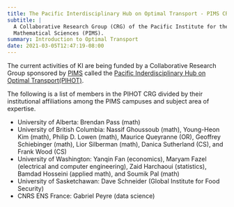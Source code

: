 ```yaml
---
title: The Pacific Interdisciplinary Hub on Optimal Transport - PIMS CRG
subtitle: |
  A Collaborative Research Group (CRG) of the Pacific Institute for the
  Mathematical Sciences (PIMS).
summary: Introduction to Optimal Transport
date: 2021-03-05T12:47:19-08:00
---
```

The current activities of KI are being funded by a Collaborative Research Group sponsored by [PIMS](https://www.pims.math.ca) called the 
[Pacific Inderdisciplinary Hub on Optimal Transport(PIHOT)](https://www.pims.math.ca/collaborative-research-groups/pihot).

The following is a list of members in the PIHOT CRG divided by their institutional affiliations among the PIMS campuses and subject area of expertise.
- University of Alberta: Brendan Pass (math)
- University of British Columbia: Nassif Ghoussoub (math), Young-Heon Kim (math), Philip D. Lowen (math), Maurice Queyranne (OR), Geoffrey Schiebinger (math), Lior Silberman (math), Danica Sutherland (CS), and Frank Wood (CS)
- University of Washington: Yanqin Fan (economics), Maryam Fazel (electrical and computer engineering), Zaid Harchaoui (statistics), Bamdad Hosseini (applied math), and Soumik Pal (math)
- University of Sasketchawan: Dave Schneider (Global Institute for Food Security) 
- CNRS ENS France: Gabriel Peyre (data science)



